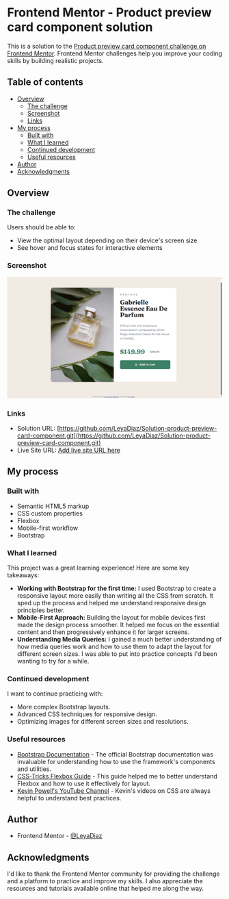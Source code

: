 # Frontend Mentor - Product preview card component solution

This is a solution to the [Product preview card component challenge on Frontend Mentor](https://www.frontendmentor.io/challenges/product-preview-card-component-GO7UmttRfa). Frontend Mentor challenges help you improve your coding skills by building realistic projects. 

## Table of contents

- [Overview](#overview)
  - [The challenge](#the-challenge)
  - [Screenshot](#screenshot)
  - [Links](#links)
- [My process](#my-process)
  - [Built with](#built-with)
  - [What I learned](#what-i-learned)
  - [Continued development](#continued-development)
  - [Useful resources](#useful-resources)
- [Author](#author)
- [Acknowledgments](#acknowledgments)

## Overview

### The challenge

Users should be able to:

- View the optimal layout depending on their device's screen size
- See hover and focus states for interactive elements

### Screenshot

![Vista Pc](./screenshots/Captura%20de%20pantalla%20(80).png)

### Links

- Solution URL: [https://github.com/LeyaDiaz/Solution-product-preview-card-component.git](https://github.com/LeyaDiaz/Solution-product-preview-card-component.git)
- Live Site URL: [Add live site URL here](https://your-live-site-url.com)

## My process

### Built with

- Semantic HTML5 markup
- CSS custom properties
- Flexbox
- Mobile-first workflow
- Bootstrap

### What I learned

This project was a great learning experience! Here are some key takeaways:

- **Working with Bootstrap for the first time:** I used Bootstrap to create a responsive layout more easily than writing all the CSS from scratch. It sped up the process and helped me understand responsive design principles better.
- **Mobile-First Approach:** Building the layout for mobile devices first made the design process smoother. It helped me focus on the essential content and then progressively enhance it for larger screens.
- **Understanding Media Queries:** I gained a much better understanding of how media queries work and how to use them to adapt the layout for different screen sizes. I was able to put into practice concepts I'd been wanting to try for a while.


### Continued development

I want to continue practicing with:

-  More complex Bootstrap layouts.
-  Advanced CSS techniques for responsive design.
-  Optimizing images for different screen sizes and resolutions.

### Useful resources

- [Bootstrap Documentation](https://getbootstrap.com/docs/5.3/getting-started/introduction/) - The official Bootstrap documentation was invaluable for understanding how to use the framework's components and utilities.
- [CSS-Tricks Flexbox Guide](https://css-tricks.com/snippets/css/a-guide-to-flexbox/) - This guide helped me to better understand Flexbox and how to use it effectively for layout.
- [Kevin Powell's YouTube Channel](https://www.youtube.com/@KevinPowell) - Kevin's videos on CSS are always helpful to understand best practices.

## Author
- Frontend Mentor - [@LeyaDiaz](https://www.frontendmentor.io/profile/LeyaDiaz)

## Acknowledgments

I'd like to thank the Frontend Mentor community for providing the challenge and a platform to practice and improve my skills. I also appreciate the resources and tutorials available online that helped me along the way.